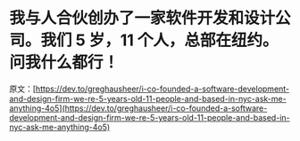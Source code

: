 # 我与人合伙创办了一家软件开发和设计公司。我们 5 岁，11 个人，总部在纽约。问我什么都行！

原文：[https://dev.to/greghausheer/i-co-founded-a-software-development-and-design-firm-we-re-5-years-old-11-people-and-based-in-nyc-ask-me-anything-4o5](https://dev.to/greghausheer/i-co-founded-a-software-development-and-design-firm-we-re-5-years-old-11-people-and-based-in-nyc-ask-me-anything-4o5)